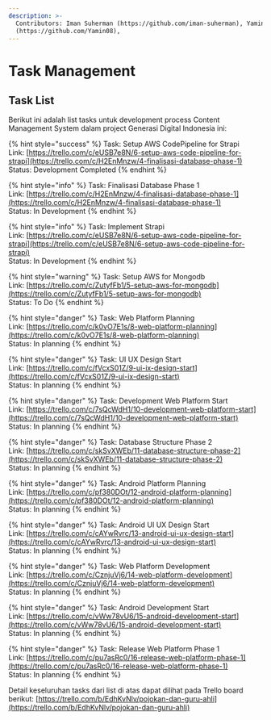 ```yaml
---
description: >-
  Contributors: Iman Suherman (https://github.com/iman-suherman), Yamin Saputra
  (https://github.com/Yamin08),
---
```


# Task Management

## Task List

Berikut ini adalah list tasks untuk development process Content Management System dalam project Generasi Digital Indonesia ini:

{% hint style="success" %}
Task: Setup AWS CodePipeline for Strapi   
Link: [https://trello.com/c/eUSB7e8N/6-setup-aws-code-pipeline-for-strapi](https://trello.com/c/H2EnMnzw/4-finalisasi-database-phase-1)  
Status: Development Completed
{% endhint %}

{% hint style="info" %}
Task: Finalisasi Database Phase 1  
Link: [https://trello.com/c/H2EnMnzw/4-finalisasi-database-phase-1](https://trello.com/c/H2EnMnzw/4-finalisasi-database-phase-1)  
Status: In Development
{% endhint %}

{% hint style="info" %}
Task: Implement Strapi  
Link: [https://trello.com/c/eUSB7e8N/6-setup-aws-code-pipeline-for-strapi](https://trello.com/c/eUSB7e8N/6-setup-aws-code-pipeline-for-strapi)  
Status: In Development
{% endhint %}

{% hint style="warning" %}
Task: Setup AWS for Mongodb  
Link: [https://trello.com/c/ZutyfFb1/5-setup-aws-for-mongodb](https://trello.com/c/ZutyfFb1/5-setup-aws-for-mongodb)  
Status: To Do
{% endhint %}

{% hint style="danger" %}
Task: Web Platform Planning   
Link: [https://trello.com/c/k0vO7E1s/8-web-platform-planning](https://trello.com/c/k0vO7E1s/8-web-platform-planning)  
Status: In planning
{% endhint %}

{% hint style="danger" %}
Task: UI UX Design Start   
Link: [https://trello.com/c/fVcxS01Z/9-ui-ix-design-start](https://trello.com/c/fVcxS01Z/9-ui-ix-design-start)  
Status: In planning
{% endhint %}

{% hint style="danger" %}
Task: Development Web Platform Start  
Link: [https://trello.com/c/7sQcWdH1/10-development-web-platform-start](https://trello.com/c/7sQcWdH1/10-development-web-platform-start)  
Status: In planning
{% endhint %}

{% hint style="danger" %}
Task: Database Structure Phase 2  
Link: [https://trello.com/c/skSvXWEb/11-database-structure-phase-2](https://trello.com/c/skSvXWEb/11-database-structure-phase-2)  
Status: In planning
{% endhint %}

{% hint style="danger" %}
Task: Android Platform Planning  
Link: [https://trello.com/c/pf380DOt/12-android-platform-planning](https://trello.com/c/pf380DOt/12-android-platform-planning)  
Status: In planning
{% endhint %}

{% hint style="danger" %}
Task: Android UI UX Design Start  
Link: [https://trello.com/c/cAYwRvrc/13-android-ui-ux-design-start](https://trello.com/c/cAYwRvrc/13-android-ui-ux-design-start)  
Status: In planning
{% endhint %}

{% hint style="danger" %}
Task: Web Platform Development  
Link: [https://trello.com/c/CznjuVj6/14-web-platform-development](https://trello.com/c/CznjuVj6/14-web-platform-development)  
Status: In planning
{% endhint %}

{% hint style="danger" %}
Task: Android Development Start  
Link: [https://trello.com/c/vWw78vU6/15-android-development-start](https://trello.com/c/vWw78vU6/15-android-development-start)  
Status: In planning
{% endhint %}

{% hint style="danger" %}
Task: Release Web Platform Phase 1  
Link: [https://trello.com/c/pu7asRc0/16-release-web-platform-phase-1](https://trello.com/c/pu7asRc0/16-release-web-platform-phase-1)  
Status: In planning
{% endhint %}

Detail keseluruhan tasks dari list di atas dapat dilihat pada Trello board berikut: [https://trello.com/b/EdhKvNlv/pojokan-dan-guru-ahli](https://trello.com/b/EdhKvNlv/pojokan-dan-guru-ahli) 


